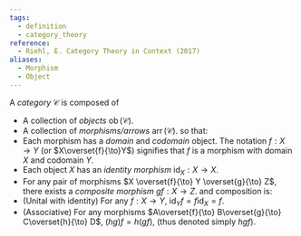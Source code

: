 ```yaml
---
tags:
  - definition
  - category_theory
reference:
  - Riehl, E. Category Theory in Context (2017)
aliases:
  - Morphism
  - Object
---
```

A _category_ $\mathcal{C}$ is composed of
- A collection of _objects_ $\operatorname{ob}(\mathcal{C})$.
- A collection of _morphisms/arrows_ $\operatorname{arr}(\mathcal{C})$.
so that:
- Each morphism has a _domain_ and _codomain_ object. The notation $f: X\to Y$ (or $X\overset{f}{\to}Y$) signifies that $f$ is a morphism with domain $X$ and codomain $Y$.
- Each object $X$ has an _identity morphism_ $\operatorname{id}_X : X\to X$.
- For any pair of morphisms $X \overset{f}{\to} Y \overset{g}{\to} Z$, there exists a _composite morphism_ $gf: X \to Z$.
and composition is:
- (Unital with identity) For any $f: X\to Y$, $\operatorname{id}_Y f = f \operatorname{id}_X = f$.
- (Associative) For any morphisms $A\overset{f}{\to} B\overset{g}{\to} C\overset{h}{\to} D$, $(hg)f = h(gf)$, (thus denoted simply $hgf$).